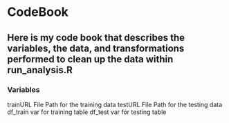 # CodeBook

## Here is my code book that describes the variables, the data, and transformations performed to clean up the data within run_analysis.R

### Variables
trainURL File Path for the training data
testURL File Path for the testing data
df_train var for training table 
df_test var for testing table
